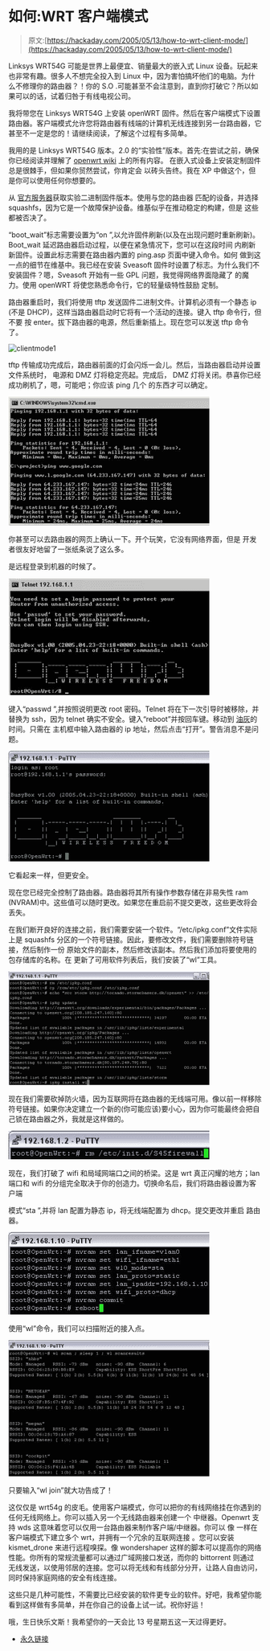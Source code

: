 # 如何:WRT 客户端模式

> 原文:[https://hackaday.com/2005/05/13/how-to-wrt-client-mode/](https://hackaday.com/2005/05/13/how-to-wrt-client-mode/)

Linksys WRT54G 可能是世界上最便宜、销量最大的嵌入式 Linux 设备。玩起来也非常有趣。很多人不想完全投入到 Linux 中，因为害怕搞坏他们的电脑。为什么不修理你的路由器？！你的 S.O .可能甚至不会注意到，直到你打破它？所以如果可以的话，试着归咎于有线电视公司。

我将带您在 Linksys WRT54G 上安装 openWRT 固件。然后在客户端模式下设置路由器。客户端模式允许您将路由器有线端的计算机无线连接到另一台路由器，它甚至不一定是您的！请继续阅读，了解这个过程有多简单。

我用的是 Linksys WRT54G 版本。2.0 的“实验性”版本。首先:在尝试之前，确保你已经阅读并理解了 [openwrt wiki](http://openwrt.org/OpenWrtDocs) 上的所有内容。
在嵌入式设备上安装定制固件总是很棘手，但如果你贸然尝试，你肯定会
以砖头告终。我在 XP 中做这个，但是你可以使用任何你想要的。

从
[官方服务器](http://openwrt.org/downloads/experimental/bin/)获取实验二进制固件版本。使用与您的路由器
匹配的设备，并选择 squashfs，因为它是一个故障保护设备。维基似乎在推动稳定的构建，但是
这些都被否决了。

“boot_wait”标志需要设置为“on ”,以允许固件刷新(以及在出现问题时重新刷新)。Boot_wait 延迟路由器启动过程，以便在紧急情况下，您可以在这段时间
内刷新新固件。设置此标志需要在路由器内置的 ping.asp 页面中键入命令。如何
做到这一点的细节在维基中。我已经在安装 Sveasoft 固件时设置了标志。为什么我们不
安装固件？嗯，Sveasoft 开始有一些 GPL 问题，我觉得网络界面隐藏了
的魔力。使用 openWRT 将使您熟悉命令行，它的轻量级特性鼓励
定制。

路由器重启时，我们将使用 tftp 发送固件二进制文件。计算机必须有一个静态 ip
(不是 DHCP)，这样当路由器启动时它将有一个活动的连接。键入 tftp 命令行，但不要
按 enter。拔下路由器的电源，然后重新插上。现在您可以发送 tftp 命令了。

![clientmode1](img/428c15499b2cc78606dd4fb22b96f10d.png)

tftp 传输成功完成后，路由器前面的灯会闪烁一会儿。然后，当路由器启动并设置文件系统时，
电源和 DMZ 灯将稳定亮起。完成后，
DMZ 灯将关闭。恭喜你已经成功刷机了，嗯，可能吧；你应该 ping 几个
的东西才可以确定。

![](img/b2948b17ac2e4430b55703511f8a946f.png)

你甚至可以去路由器的网页上确认一下。开个玩笑，它没有网络界面，但是
开发者很友好地留了一张纸条说了这么多。

是远程登录到机器的时候了。

![](img/b38b1592c2a69d5ba27658414f78347d.png)

键入“passwd ”,并按照说明更改 root 密码。Telnet 将在下一次引导时被移除，并替换为 ssh，因为 telnet 确实不安全。键入“reboot”并按回车键。移动到
[油灰](http://www.chiark.greenend.org.uk/%7Esgtatham/putty/)的时间。只需在
主机框中输入路由器的 ip 地址，然后点击“打开”。警告消息不是问题。

![](img/6c2668fde64a22e3b790dfc2fc3e91b5.png)

它看起来一样，但更安全。

现在您已经完全控制了路由器。路由器将其所有操作参数存储在非易失性 ram
(NVRAM)中。这些值可以随时更改。如果您在重启前不提交更改，这些更改将会丢失。

在我们断开良好的连接之前，我们需要安装一个软件。“/etc/ipkg.conf”文件实际上是 squashfs 分区的一个符号链接。因此，要修改文件，我们需要删除符号链接，然后制作一份
原始文件的副本，然后修改该副本。然后我们添加将要使用的包存储库的名称。在
更新了可用软件列表后，我们安装了“wl”工具。

![](img/ae120aad206ac3f1669f1092ca71ad2f.png)

现在我们需要砍掉防火墙，因为互联网将在路由器的无线端可用。像以前一样移除
符号链接。如果你决定建立一个新的(你可能应该)要小心，因为你可能最终会把自己锁在路由器之外，我就是这样做的。

![](img/d57586d5688c227a7b6782c611f4ae91.png)

现在，我们打破了 wifi 和局域网端口之间的桥梁。这是 wrt 真正闪耀的地方；lan
端口和 wifi 的分组完全取决于你的创造力。切换命名后，我们将路由器设置为客户端

模式“sta ”,并将 lan 配置为静态 ip，将无线端配置为 dhcp。提交更改并重启
路由器。

![](img/a3bbe051708f2799a1ded0cc311e65c4.png)

使用“wl”命令，我们可以扫描附近的接入点。

![](img/7560ab9df00cbc401e7f4f8d7982ce75.png)

只要输入“wl join”就大功告成了！

这仅仅是 wrt54g 的皮毛。使用客户端模式，你可以把你的有线网络挂在你遇到的任何无线网络上。你可以插入另一个无线路由器来创建一个
中继器。Openwrt 支持 wds 这意味着您可以仅用一台路由器来制作客户端/中继器。你可以
像
一样在客户端模式下建立多个 wrt，并拥有一个冗余的互联网连接
。您可以安装 kismet_drone 来进行远程嗅探。像 wondershaper 这样的脚本可以提高你的网络性能。你所有的常规流量都可以通过广域网接口发送，而你的 bittorrent 则通过
无线发送，以使用邻居的连接。您可以将无线和有线部分分开，让路人自由访问，同时保持家庭网络的安全有线连接。

这些只是几种可能性，不需要比已经安装的软件更专业的软件。好吧，我希望你能看到这样做有多简单，并在你自己的设备上试一试。祝你好运！

哦，生日快乐文斯！我希望你的一天会比 13 号星期五这一天过得更好。

*   [永久链接](http://openwrt.org/FrontPage)